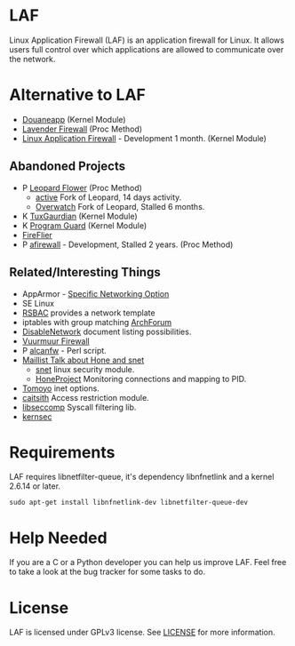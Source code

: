 LAF
===

Linux Application Firewall (LAF) is an application firewall for Linux. It allows users full control over which applications are allowed to communicate over the network.

# Alternative to LAF
- [Douaneapp](http://douaneapp.com/) (Kernel Module)
- [Lavender Firewall](http://sourceforge.net/projects/lavenderfw) (Proc Method)
- [Linux Application Firewall](https://github.com/sha0coder/Linux-Application-Firewall) - Development 1 month. (Kernel Module)

## Abandoned Projects

- P [Leopard Flower](http://sourceforge.net/projects/leopardflower/) (Proc Method)
  - [active](https://github.com/andreizilla/leopard-flower-firewall) Fork of Leopard, 14 days activity.
  - [Overwatch](https://github.com/ethanwilloner/Overwatch) Fork of Leopard, Stalled 6 months.
- K [TuxGaurdian](http://tuxguardian.sourceforge.net/) (Kernel Module)
- K [Program Guard](http://pgrd.sourceforge.net/) (Kernel Module)
- [FireFlier](http://fireflier.sourceforge.net/index.html)
- P [afirewall](https://github.com/jkaessens/afirewall) - Development, Stalled 2 years. (Proc Method)

## Related/Interesting Things
- AppArmor - [Specific Networking Option](http://wiki.apparmor.net/index.php/AppArmor_Core_Policy_Reference#Network_rules)
- SE Linux
- [RSBAC](http://www.rsbac.org/documentation/administration_examples/network_access_control?s=nettemp) provides a network template  
- iptables with group matching [ArchForum](https://bbs.archlinux.org/viewtopic.php?pid=1265910#p1265910)
- [DisableNetwork](http://cr.yp.to/unix/disablenetwork.html) document listing possibilities.
- [Vuurmuur Firewall](http://www.vuurmuur.org/trac/)
- P [alcanfw](https://github.com/gamelinux/alcanfw) - Perl script.
- [Maillist Talk about Hone and snet](http://marc.info/?t=140685618600001&r=1&w=2)
  - [snet](https://lkml.org/lkml/2011/5/5/132) linux security module.
  - [HoneProject](https://github.com/HoneProject/Linux-Sensor) Monitoring connections and mapping to PID.
- [Tomoyo](http://tomoyo.sourceforge.jp/2.5/policy-specification/domain-policy-syntax.html.en#network_inet) inet options.
- [caitsith](http://caitsith.sourceforge.jp/) Access restriction module.
- [libseccomp](http://sourceforge.net/projects/libseccomp/) Syscall filtering lib.
- [kernsec](http://kernsec.org/wiki/index.php/Projects)

# Requirements

LAF requires libnetfilter-queue, it's dependency libnfnetlink and a kernel 2.6.14 or later.

	sudo apt-get install libnfnetlink-dev libnetfilter-queue-dev

# Help Needed

If you are a C or a Python developer you can help us improve LAF. Feel free to take a look at the bug tracker for some tasks to do.

# License

LAF is licensed under GPLv3 license. See [LICENSE](src/LICENSE) for more information.